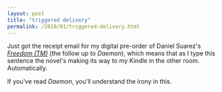 ```yaml
---
layout: post
title: "triggered delivery"
permalink: /2010/01/triggered-delivery.html
---
```


<p>Just got the receipt email for my digital pre-order of Daniel Suarez's <a href="http://www.amazon.com/gp/product/0525951571?ie=UTF8&amp;tag=statingtheobviou&amp;linkCode=as2&amp;camp=1789&amp;creative=390957&amp;creativeASIN=0525951571"><em>Freedom (TM)</em></a> (the follow up to <em>Daemon</em>), which means that as I type this sentence the novel's making its way to my Kindle in the other room. Automatically.</p>

<p>If you've read <em>Daemon</em>, you'll understand the irony in this.</p>



